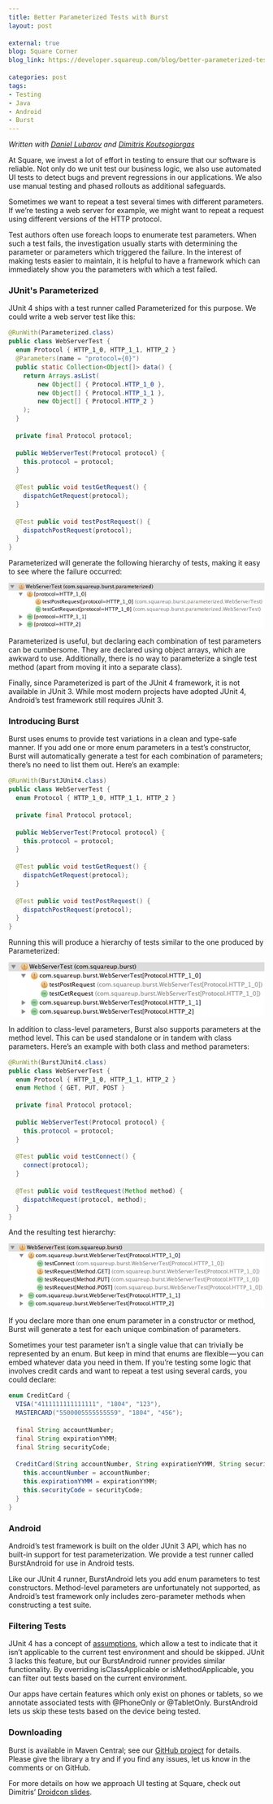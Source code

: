 ```yaml
---
title: Better Parameterized Tests with Burst
layout: post

external: true
blog: Square Corner
blog_link: https://developer.squareup.com/blog/better-parameterized-tests-with-burst

categories: post
tags:
- Testing
- Java
- Android
- Burst
---
```


_Written with [Daniel Lubarov](https://twitter.com/dlubarov) and [Dimitris Koutsogiorgas](https://twitter.com/dnkoutso)_

At Square, we invest a lot of effort in testing to ensure that our software is reliable. Not only do we unit test our business logic, we also use automated UI tests to detect bugs and prevent regressions in our applications. We also use manual testing and phased rollouts as additional safeguards.

Sometimes we want to repeat a test several times with different parameters. If we’re testing a web server for example, we might want to repeat a request using different versions of the HTTP protocol.

Test authors often use foreach loops to enumerate test parameters. When such a test fails, the investigation usually starts with determining the parameter or parameters which triggered the failure. In the interest of making tests easier to maintain, it is helpful to have a framework which can immediately show you the parameters with which a test failed.


### JUnit's Parameterized

JUnit 4 ships with a test runner called Parameterized for this purpose. We could write a web server test like this:

```java
@RunWith(Parameterized.class)
public class WebServerTest {
  enum Protocol { HTTP_1_0, HTTP_1_1, HTTP_2 }
  @Parameters(name = "protocol={0}")
  public static Collection<Object[]> data() {
    return Arrays.asList(
        new Object[] { Protocol.HTTP_1_0 },
        new Object[] { Protocol.HTTP_1_1 },
        new Object[] { Protocol.HTTP_2 }
    );
  }

  private final Protocol protocol;

  public WebServerTest(Protocol protocol) {
    this.protocol = protocol;
  }

  @Test public void testGetRequest() {
    dispatchGetRequest(protocol);
  }

  @Test public void testPostRequest() {
    dispatchPostRequest(protocol);
  }
}
```

Parameterized will generate the following hierarchy of tests, making it easy to see where the failure occurred:

![](/static/post-image/burst-0.png)

Parameterized is useful, but declaring each combination of test parameters can be cumbersome. They are declared using object arrays, which are awkward to use. Additionally, there is no way to parameterize a single test method (apart from moving it into a separate class).

Finally, since Parameterized is part of the JUnit 4 framework, it is not available in JUnit 3. While most modern projects have adopted JUnit 4, Android’s test framework still requires JUnit 3.


### Introducing Burst

Burst uses enums to provide test variations in a clean and type-safe manner. If you add one or more enum parameters in a test’s constructor, Burst will automatically generate a test for each combination of parameters; there’s no need to list them out. Here’s an example:

```java
@RunWith(BurstJUnit4.class)
public class WebServerTest {
  enum Protocol { HTTP_1_0, HTTP_1_1, HTTP_2 }

  private final Protocol protocol;

  public WebServerTest(Protocol protocol) {
    this.protocol = protocol;
  }

  @Test public void testGetRequest() {
    dispatchGetRequest(protocol);
  }

  @Test public void testPostRequest() {
    dispatchPostRequest(protocol);
  }
}
```

Running this will produce a hierarchy of tests similar to the one produced by Parameterized:

![](/static/post-image/burst-1.png)

In addition to class-level parameters, Burst also supports parameters at the method level. This can be used standalone or in tandem with class parameters. Here’s an example with both class and method parameters:

```java
@RunWith(BurstJUnit4.class)
public class WebServerTest {
  enum Protocol { HTTP_1_0, HTTP_1_1, HTTP_2 }
  enum Method { GET, PUT, POST }

  private final Protocol protocol;

  public WebServerTest(Protocol protocol) {
    this.protocol = protocol;
  }

  @Test public void testConnect() {
    connect(protocol);
  }

  @Test public void testRequest(Method method) {
    dispatchRequest(protocol, method);
  }
}
```

And the resulting test hierarchy:

![](/static/post-image/burst-2.png)

If you declare more than one enum parameter in a constructor or method, Burst will generate a test for each unique combination of parameters.

Sometimes your test parameter isn’t a single value that can trivially be represented by an enum. But keep in mind that enums are flexible — you can embed whatever data you need in them. If you’re testing some logic that involves credit cards and want to repeat a test using several cards, you could declare:

```java
enum CreditCard {
  VISA("4111111111111111", "1804", "123"),
  MASTERCARD("5500005555555559", "1804", "456");

  final String accountNumber;
  final String expirationYYMM;
  final String securityCode;

  CreditCard(String accountNumber, String expirationYYMM, String securityCode) {
    this.accountNumber = accountNumber;
    this.expirationYYMM = expirationYYMM;
    this.securityCode = securityCode;
  }
}
```


### Android

Android’s test framework is built on the older JUnit 3 API, which has no built-in support for test parameterization. We provide a test runner called BurstAndroid for use in Android tests.

Like our JUnit 4 runner, BurstAndroid lets you add enum parameters to test constructors. Method-level parameters are unfortunately not supported, as Android’s test framework only includes zero-parameter methods when constructing a test suite.


### Filtering Tests

JUnit 4 has a concept of [assumptions](http://junit.sourceforge.net/javadoc/org/junit/Assume.html), which allow a test to indicate that it isn’t applicable to the current test environment and should be skipped. JUnit 3 lacks this feature, but our BurstAndroid runner provides similar functionality. By overriding isClassApplicable or isMethodApplicable, you can filter out tests based on the current environment.

Our apps have certain features which only exist on phones or tablets, so we annotate associated tests with @PhoneOnly or @TabletOnly. BurstAndroid lets us skip these tests based on the device being tested.


### Downloading

Burst is available in Maven Central; see our [GitHub project](https://github.com/square/burst) for details. Please give the library a try and if you find any issues, let us know in the comments or on GitHub.

For more details on how we approach UI testing at Square, check out Dimitris’ [Droidcon slides](https://speakerdeck.com/dnkoutso/automated-testing-at-square-droidcon-nyc-2014).